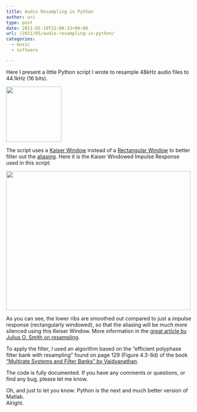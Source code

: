 ```yaml
---
title: Audio Resampling in Python
author: uri
type: post
date: 2011-05-10T22:00:33+00:00
url: /2011/05/audio-resampling-in-python/
categories:
  - music
  - software

---
```

Here I present a little Python script I wrote to resample 48kHz audio files to 44.1kHz (16 bits).

[<img src="/wp-content/uploads/2011/05/python-icon-150x150.png" alt="" title="python-icon" width="150" height="150" class="aligncenter size-thumbnail wp-image-1163" />][1]

The script uses a [Kaiser Window][2] instead of a [Rectangular Window][3] to better filter out the [aliasing][4]. Here it is the Kaiser Windowed Impulse Response used in this script:

[<img src="/wp-content/uploads/2011/05/KaiserIR-500x377.png" alt="" title="KaiserIR" width="500" height="377" class="aligncenter size-medium wp-image-1170" />][5]

As you can see, the lower ribs are smoothed out compared to just a impulse response (rectangularly windowed), so that the aliasing will be much more silenced using this Keiser Window. More information in the [great article by Julius O. Smith on resampling][6].

To apply the filter, I used an algorithm based on the &#8220;efficient polyphase filter bank with resampling&#8221; found on page 129 (Figure 4.3-8d) of the book [&#8220;Multirate Systems and Filter Banks&#8221; by Vaidyanathan][7].

The code is fully documented. If you have any comments or questions, or find any bug, please let me know.

Oh, and just to let you know: Python is the next and much better version of Matlab.  
Alright.

 [1]: /wp-content/uploads/2011/05/resample.zip
 [2]: http://en.wikipedia.org/wiki/Kaiser_window
 [3]: http://en.wikipedia.org/wiki/Rectangular_window
 [4]: http://en.wikipedia.org/wiki/Aliasing
 [5]: /wp-content/uploads/2011/05/KaiserIR.png
 [6]: https://ccrma.stanford.edu/~jos/resample/Theory_Practice.html
 [7]: http://www.amazon.com/Multirate-Systems-Filter-Banks-Vaidyanathan/dp/0136057187